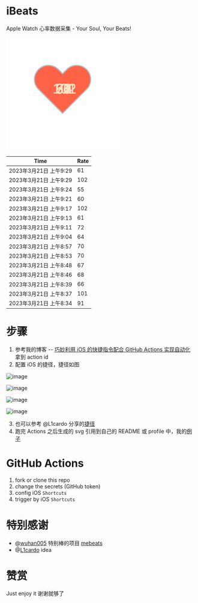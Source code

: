 # iBeats
Apple Watch 心率数据采集 - Your Soul, Your Beats!

![](./files/heart.svg)

<!--START_SECTION:my_heart_rate-->
| Time | Rate | 
 | ---- | ---- | 
| 2023年3月21日 上午9:29 | 61 |
| 2023年3月21日 上午9:29 | 102 |
| 2023年3月21日 上午9:24 | 55 |
| 2023年3月21日 上午9:21 | 60 |
| 2023年3月21日 上午9:17 | 102 |
| 2023年3月21日 上午9:13 | 61 |
| 2023年3月21日 上午9:11 | 72 |
| 2023年3月21日 上午9:04 | 64 |
| 2023年3月21日 上午8:57 | 70 |
| 2023年3月21日 上午8:53 | 70 |
| 2023年3月21日 上午8:48 | 67 |
| 2023年3月21日 上午8:46 | 68 |
| 2023年3月21日 上午8:39 | 66 |
| 2023年3月21日 上午8:37 | 101 |
| 2023年3月21日 上午8:34 | 91 |

<!--END_SECTION:my_heart_rate-->

# 步骤
1. 参考我的博客 -- [巧妙利用 iOS 的快捷指令配合 GitHub Actions 实现自动化](https://github.com/yihong0618/gitblog/issues/198) 拿到 action id
2. 配置 iOS 的捷径，捷径如图

![image](https://user-images.githubusercontent.com/15976103/122154218-0db0b480-ce97-11eb-93bb-5aec07c558dc.png)

![image](https://user-images.githubusercontent.com/15976103/122154236-186b4980-ce97-11eb-8e4b-70551a0391ae.png)

![image](https://user-images.githubusercontent.com/15976103/122154268-2d47dd00-ce97-11eb-902e-3acf292265a9.png)

![image](https://user-images.githubusercontent.com/15976103/122174055-fa144680-ceb4-11eb-9be2-3eb83cd516f7.png)

3. 也可以参考 @L1cardo 分享的[捷径](https://www.icloud.com/shortcuts/6ab6047b459c41ad822ad6b94b1c03d4)
4. 跑完 Actions 之后生成的 svg 引用到自己的 README 或 profile 中，我的[例子](https://github.com/yihong0618) 

# GitHub Actions

1. fork or clone this repo
2. change the secrets (GitHub token)
3. config iOS `Shortcuts` 
4. trigger by iOS `Shortcuts`

# 特别感谢
- @[wuhan005](https://github.com/wuhan005) 特别棒的项目 [mebeats](https://github.com/wuhan005/mebeats)
- @[L1cardo](https://github.com/L1cardo) idea

# 赞赏
Just enjoy it
谢谢就够了

